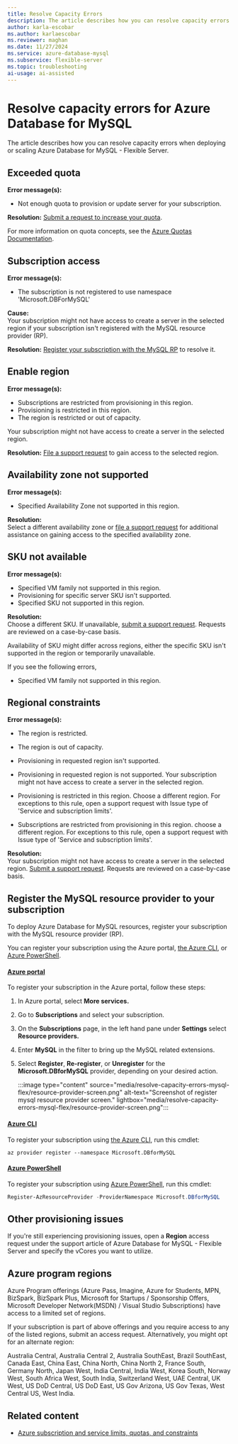 ```yaml
---
title: Resolve Capacity Errors
description: The article describes how you can resolve capacity errors when deploying or scaling Azure Database for MySQL - Flexible Server.
author: karla-escobar
ms.author: karlaescobar
ms.reviewer: maghan
ms.date: 11/27/2024
ms.service: azure-database-mysql
ms.subservice: flexible-server
ms.topic: troubleshooting
ai-usage: ai-assisted
---
```


# Resolve capacity errors for Azure Database for MySQL

The article describes how you can resolve capacity errors when deploying or scaling Azure Database for MySQL - Flexible Server.

## Exceeded quota

**Error message(s):**
- Not enough quota to provision or update server for your subscription.

**Resolution:**
[Submit a request to increase your quota](how-to-request-quota-increase.md).

For more information on quota concepts, see the [Azure Quotas Documentation](/azure/quotas/).

## Subscription access

**Error message(s):**

- The subscription is not registered to use namespace 'Microsoft.DBForMySQL'

**Cause:**  
Your subscription might not have access to create a server in the selected region if your subscription isn't registered with the MySQL resource provider (RP). 

**Resolution:**
[Register your subscription with the MySQL RP](#register-with-mysql-rp) to resolve it.

## Enable region

**Error message(s):**
- Subscriptions are restricted from provisioning in this region.
- Provisioning is restricted in this region.
- The region is restricted or out of capacity.

Your subscription might not have access to create a server in the selected region. 

**Resolution:**
[File a support request](https://ms.portal.azure.com/#blade/Microsoft_Azure_Support/HelpAndSupportBlade) to gain access to the selected region.

## Availability zone not supported

**Error message(s):**
- Specified Availability Zone not supported in this region.

**Resolution:**  
Select a different availability zone or [file a support request](https://ms.portal.azure.com/#blade/Microsoft_Azure_Support/HelpAndSupportBlade) for additional assistance on gaining access to the specified availability zone.

## SKU not available

**Error message(s):**
- Specified VM family not supported in this region.
- Provisioning for specific server SKU isn't supported.
- Specified SKU not supported in this region.

**Resolution:**  
Choose a different SKU. If unavailable, [submit a support request](https://ms.portal.azure.com/#blade/Microsoft_ABlade). Requests are reviewed on a case-by-case basis.

Availability of SKU might differ across regions, either the specific SKU isn't supported in the region or temporarily unavailable.

If you see the following errors,  
- Specified VM family not supported in this region.

## Regional constraints

**Error message(s):**
- The region is restricted.
- The region is out of capacity.
- Provisioning in requested region isn't supported.

- Provisioning in requested region is not supported. Your subscription might not have access to create a server in the selected region.

- Provisioning is restricted in this region. Choose a different region. For exceptions to this rule,  open a support request with Issue type of 'Service and subscription limits'.
- Subscriptions are restricted from provisioning in this region.  choose a different region. For exceptions to this rule,  open a support request with Issue type of 'Service and subscription limits'.

**Resolution:**  
Your subscription might not have access to create a server in the selected region. [Submit a support request](https://ms.portal.azure.com/#blade/Microsoft_ABlade). Requests are reviewed on a case-by-case basis.

## Register the MySQL resource provider to your subscription

To deploy Azure Database for MySQL resources, register your subscription with the MySQL resource provider (RP).

You can register your subscription using the Azure portal, [the Azure CLI](/cli/azure/install-azure-cli), or [Azure PowerShell](/powershell/azure/install-azure-powershell).

#### [Azure portal](#tab/portal)

To register your subscription in the Azure portal, follow these steps:

1. In Azure portal, select **More services.**

1. Go to **Subscriptions** and select your subscription.

1. On the **Subscriptions** page, in the left hand pane under **Settings** select **Resource providers.**

1. Enter **MySQL** in the filter to bring up the MySQL related extensions.

1. Select **Register**, **Re-register**, or **Unregister** for the **Microsoft.DBforMySQL** provider, depending on your desired action.

   :::image type="content" source="media/resolve-capacity-errors-mysql-flex/resource-provider-screen.png" alt-text="Screenshot of register mysql resource provider screen." lightbox="media/resolve-capacity-errors-mysql-flex/resource-provider-screen.png":::

#### [Azure CLI](#tab/azure-cli)

To register your subscription using [the Azure CLI](/cli/azure/install-azure-cli), run this cmdlet:

```azurecli-interactive
az provider register --namespace Microsoft.DBforMySQL
```

#### [Azure PowerShell](#tab/powershell)

To register your subscription using [Azure PowerShell](/powershell/azure/install-az-ps), run this cmdlet:

```powershell
Register-AzResourceProvider -ProviderNamespace Microsoft.DBforMySQL
```

## Other provisioning issues

If you're still experiencing provisioning issues, open a **Region** access request under the support article of Azure Database for MySQL - Flexible Server and specify the vCores you want to utilize.

## Azure program regions

Azure Program offerings (Azure Pass, Imagine, Azure for Students, MPN, BizSpark, BizSpark Plus, Microsoft for Startups / Sponsorship Offers, Microsoft Developer Network(MSDN) / Visual Studio Subscriptions) have access to a limited set of regions.

If your subscription is part of above offerings and you require access to any of the listed regions, submit an access request. Alternatively, you might opt for an alternate region:

Australia Central, Australia Central 2, Australia SouthEast, Brazil SouthEast, Canada East, China East, China North, China North 2, France South, Germany North, Japan West, India Central, India West, Korea South, Norway West, South Africa West, South India, Switzerland West, UAE Central, UK West, US DoD Central, US DoD East, US Gov Arizona, US Gov Texas, West Central US, West India.

## Related content

- [Azure subscription and service limits, quotas, and constraints](/azure/azure-resource-manager/management/azure-subscription-service-limits)
